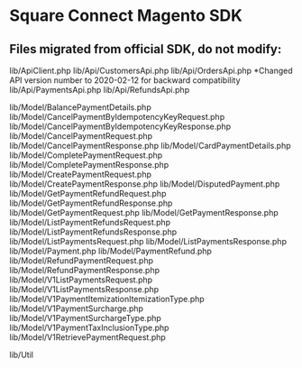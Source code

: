 # Square Connect Magento SDK

## Files migrated from official SDK, do not modify:

lib/ApiClient.php
lib/Api/CustomersApi.php
lib/Api/OrdersApi.php *Changed API version number to 2020-02-12 for backward compatibility 
lib/Api/PaymentsApi.php
lib/Api/RefundsApi.php

lib/Model/BalancePaymentDetails.php
lib/Model/CancelPaymentByIdempotencyKeyRequest.php
lib/Model/CancelPaymentByIdempotencyKeyResponse.php
lib/Model/CancelPaymentRequest.php
lib/Model/CancelPaymentResponse.php
lib/Model/CardPaymentDetails.php
lib/Model/CompletePaymentRequest.php
lib/Model/CompletePaymentResponse.php
lib/Model/CreatePaymentRequest.php
lib/Model/CreatePaymentResponse.php
lib/Model/DisputedPayment.php
lib/Model/GetPaymentRefundRequest.php
lib/Model/GetPaymentRefundResponse.php
lib/Model/GetPaymentRequest.php
lib/Model/GetPaymentResponse.php
lib/Model/ListPaymentRefundsRequest.php
lib/Model/ListPaymentRefundsResponse.php
lib/Model/ListPaymentsRequest.php
lib/Model/ListPaymentsResponse.php
lib/Model/Payment.php
lib/Model/PaymentRefund.php
lib/Model/RefundPaymentRequest.php
lib/Model/RefundPaymentResponse.php
lib/Model/V1ListPaymentsRequest.php
lib/Model/V1ListPaymentsResponse.php
lib/Model/V1PaymentItemizationItemizationType.php
lib/Model/V1PaymentSurcharge.php
lib/Model/V1PaymentSurchargeType.php
lib/Model/V1PaymentTaxInclusionType.php
lib/Model/V1RetrievePaymentRequest.php

lib/Util